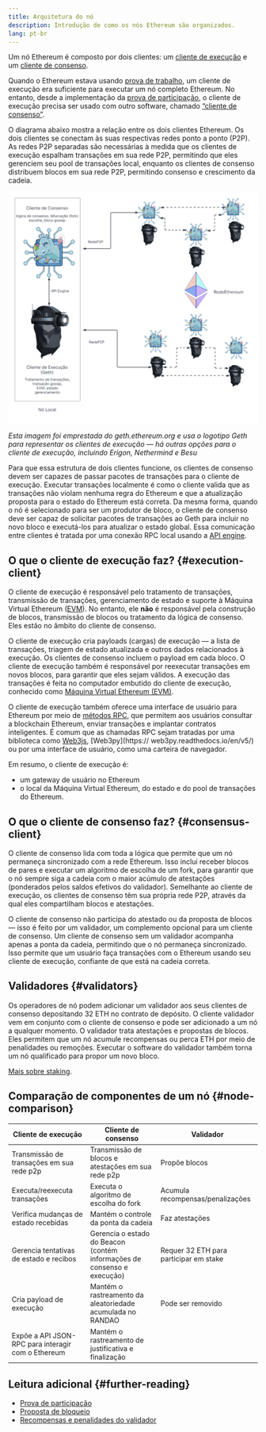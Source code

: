 ```yaml
---
title: Arquitetura do nó
description: Introdução de como os nós Ethereum são organizados.
lang: pt-br
---
```


Um nó Ethereum é composto por dois clientes: um [cliente de execução](/developers/docs/nodes-and-clients/#execution-clients) e um [cliente de consenso](/developers/docs/nodes-and-clients/#consensus-clients).

Quando o Ethereum estava usando [prova de trabalho](/developers/docs/consensus-mechanisms/pow/), um cliente de execução era suficiente para executar um nó completo Ethereum. No entanto, desde a implementação da [prova de participação](/developers/docs/consensus-mechanisms/pos/), o cliente de execução precisa ser usado com outro software, chamado [“cliente de consenso”](/developers/docs/nodes-and-clients/#consensus-clients).

O diagrama abaixo mostra a relação entre os dois clientes Ethereum. Os dois clientes se conectam às suas respectivas redes ponto a ponto (P2P). As redes P2P separadas são necessárias à medida que os clientes de execução espalham transações em sua rede P2P, permitindo que eles gerenciem seu pool de transações local, enquanto os clientes de consenso distribuem blocos em sua rede P2P, permitindo consenso e crescimento da cadeia.

![](node-architecture-text-background.png)

_Esta imagem foi emprestada do geth.ethereum.org e usa o logotipo Geth para representar os clientes de execução — há outras opções para o cliente de execução, incluindo Erigon, Nethermind e Besu_

Para que essa estrutura de dois clientes funcione, os clientes de consenso devem ser capazes de passar pacotes de transações para o cliente de execução. Executar transações localmente é como o cliente valida que as transações não violam nenhuma regra do Ethereum e que a atualização proposta para o estado do Ethereum está correta. Da mesma forma, quando o nó é selecionado para ser um produtor de bloco, o cliente de consenso deve ser capaz de solicitar pacotes de transações ao Geth para incluir no novo bloco e executá-los para atualizar o estado global. Essa comunicação entre clientes é tratada por uma conexão RPC local usando a [API engine](https://github.com/ethereum/execution-apis/blob/main/src/engine/common.md).

## O que o cliente de execução faz? {#execution-client}

O cliente de execução é responsável pelo tratamento de transações, transmissão de transações, gerenciamento de estado e suporte à Máquina Virtual Ethereum ([EVM](/developers/docs/evm/)). No entanto, ele **não** é responsável pela construção de blocos, transmissão de blocos ou tratamento da lógica de consenso. Eles estão no âmbito do cliente de consenso.

O cliente de execução cria payloads (cargas) de execução — a lista de transações, triagem de estado atualizada e outros dados relacionados à execução. Os clientes de consenso incluem o payload em cada bloco. O cliente de execução também é responsável por reexecutar transações em novos blocos, para garantir que eles sejam válidos. A execução das transações é feita no computador embutido do cliente de execução, conhecido como [Máquina Virtual Ethereum (EVM)](/developers/docs/evm).

O cliente de execução também oferece uma interface de usuário para Ethereum por meio de [métodos RPC](/developers/docs/apis/json-rpc), que permitem aos usuários consultar a blockchain Ethereum, enviar transações e implantar contratos inteligentes. É comum que as chamadas RPC sejam tratadas por uma biblioteca como [Web3js](https://web3js.readthedocs.io/en/v1.8.0/), [Web3py](https:// web3py.readthedocs.io/en/v5/) ou por uma interface de usuário, como uma carteira de navegador.

Em resumo, o cliente de execução é:

- um gateway de usuário no Ethereum
- o local da Máquina Virtual Ethereum, do estado e do pool de transações do Ethereum.

## O que o cliente de consenso faz? {#consensus-client}

O cliente de consenso lida com toda a lógica que permite que um nó permaneça sincronizado com a rede Ethereum. Isso inclui receber blocos de pares e executar um algoritmo de escolha de um fork, para garantir que o nó sempre siga a cadeia com o maior acúmulo de atestações (ponderados pelos saldos efetivos do validador). Semelhante ao cliente de execução, os clientes de consenso têm sua própria rede P2P, através da qual eles compartilham blocos e atestações.

O cliente de consenso não participa do atestado ou da proposta de blocos — isso é feito por um validador, um complemento opcional para um cliente de consenso. Um cliente de consenso sem um validador acompanha apenas a ponta da cadeia, permitindo que o nó permaneça sincronizado. Isso permite que um usuário faça transações com o Ethereum usando seu cliente de execução, confiante de que está na cadeia correta.

## Validadores {#validators}

Os operadores de nó podem adicionar um validador aos seus clientes de consenso depositando 32 ETH no contrato de depósito. O cliente validador vem em conjunto com o cliente de consenso e pode ser adicionado a um nó a qualquer momento. O validador trata atestações e propostas de blocos. Eles permitem que um nó acumule recompensas ou perca ETH por meio de penalidades ou remoções. Executar o software do validador também torna um nó qualificado para propor um novo bloco.

[Mais sobre staking](/staking/).

## Comparação de componentes de um nó {#node-comparison}

| Cliente de execução                                | Cliente de consenso                                                     | Validador                              |
| -------------------------------------------------- | ----------------------------------------------------------------------- | -------------------------------------- |
| Transmissão de transações em sua rede p2p          | Transmissão de blocos e atestações em sua rede p2p                      | Propõe blocos                          |
| Executa/reexecuta transações                       | Executa o algoritmo de escolha do fork                                  | Acumula recompensas/penalizações       |
| Verifica mudanças de estado recebidas              | Mantém o controle da ponta da cadeia                                    | Faz atestações                         |
| Gerencia tentativas de estado e recibos            | Gerencia o estado do Beacon (contém informações de consenso e execução) | Requer 32 ETH para participar em stake |
| Cria payload de execução                           | Mantém o rastreamento da aleatoriedade acumulada no RANDAO              | Pode ser removido                      |
| Expõe a API JSON-RPC para interagir com o Ethereum | Mantém o rastreamento de justificativa e finalização                    |                                        |

## Leitura adicional {#further-reading}

- [Prova de participação](/developers/docs/consensus-mechanisms/pos)
- [Proposta de bloqueio ](/developers/docs/consensus-mechanisms/pos/block-proposal)
- [Recompensas e penalidades do validador](/developers/docs/consensus-mechanisms/pos/rewards-and-penalties)
